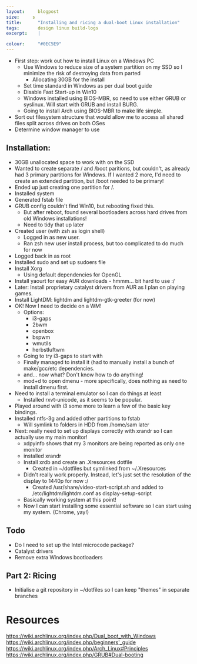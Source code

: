```yaml
---
layout: 	blogpost
size:     s
title:  	"Installing and ricing a dual-boot Linux installation"
tags:   	design linux build-logs
excerpt:	|

colour:		"#0EC5E9"
---
```


- First step: work out how to install Linux on a Windows PC
  - Use Windows to reduce size of a system partition on my SSD so I minimize the risk of destroying data from parted
    - Allocating 30GB for the install
  - Set time standard in Windows as per dual boot guide
  - Disable Fast Start-up in Win10
  - Windows installed using BIOS-MBR, so need to use either GRUB or syslinux. Will start with GRUB and install BURG.
  - Going to install Arch using BIOS-MBR to make life simple.
- Sort out filesystem structure that would allow me to access all shared files split across drives on both OSes
- Determine window manager to use

Installation:
-------------
- 30GB unallocated space to work with on the SSD
- Wanted to create separate / and /boot paritions, but couldn't, as already had 3 primary partitions for Windows. If I wanted 2 more, I'd need to create an extended partition, but /boot needed to be primary!
- Ended up just creating one partition for /.
- Installed system
- Generated fstab file
- GRUB config couldn't find Win10, but rebooting fixed this.
  - But after reboot, found several bootloaders across hard drives from old Windows installations!
  - Need to tidy that up later
- Created user (with zsh as login shell)
  - Logged in as new user.
  - Ran zsh new user install process, but too complicated to do much for now
- Logged back in as root
- Installed sudo and set up sudoers file
- Install Xorg
  - Using default dependencies for OpenGL
- Install yaourt for easy AUR downloads - hmmm... bit hard to use :/
- Later: Install proprietary catalyst drivers from AUR as I plan on playing games.
- Install LightDM: lightdm and lightdm-gtk-greeter (for now)
- OK! Now I need to decide on a WM!
  - Options:
    - i3-gaps
    - 2bwm
    - openbox
    - bspwm
    - wmutils
    - herbstluftwm
  - Going to try i3-gaps to start with
  - Finally managed to install it (had to manually install a bunch of make/gcc/etc dependencies.
  - and... now what? Don't know how to do anything!
   - mod+d to open dmenu - more specifically, does nothing as need to install dmenu first.
 - Need to install a terminal emulator so I can do things at least
   - Installed rxvt-unicode, as it seems to be popular.
- Played around with i3 some more to learn a few of the basic key bindings.
- Installed ntfs-3g and added other partitions to fstab
  - Will symlink to folders in HDD from /home/sam later
- Next: really need to set up displays correctly with xrandr so I can actually use my main monitor!
  - xdpyinfo shows that my 3 monitors are being reported as only one monitor
  - installed xrandr
  - Install xrdb and create an .Xresources dotfile
    - Created in ~/dotfiles but symlinked from ~/.Xresources
  - Didn't really work properly. Instead, let's just set the resolution of the display to 1440p for now :/
    - Created /usr/share/video-start-script.sh and added to /etc/lightdm/lightdm.conf as display-setup-script
  - Basically working system at this point!
  - Now I can start installing some essential software so I can start using my system. (Chrome, yay!)




Todo
----
- Do I need to set up the Intel microcode package?
- Catalyst drivers
- Remove extra Windows bootloaders



Part 2: Ricing
--------------
- Initialise a git repository in ~/dotfiles so I can keep "themes" in separate branches





Resources
=========
https://wiki.archlinux.org/index.php/Dual_boot_with_Windows
https://wiki.archlinux.org/index.php/beginners'_guide
https://wiki.archlinux.org/index.php/Arch_Linux#Principles
https://wiki.archlinux.org/index.php/GRUB#Dual-booting
